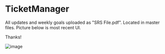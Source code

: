 # TicketManager

All updates and weekly goals uploaded as "SRS File.pdf". Located in master files. 
Picture below is most recent UI. 

Thanks!


![image](https://user-images.githubusercontent.com/58488737/110170113-4f718f80-7dbf-11eb-969d-4c0589f36987.png)


